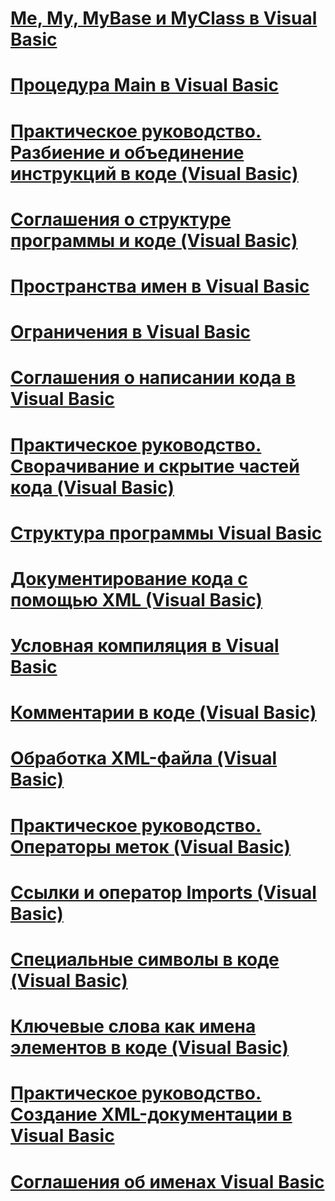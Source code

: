 # [Me, My, MyBase и MyClass в Visual Basic](me-my-mybase-and-myclass.md)
# [Процедура Main в Visual Basic](main-procedure.md)
# [Практическое руководство. Разбиение и объединение инструкций в коде (Visual Basic)](how-to-break-and-combine-statements-in-code.md)
# [Соглашения о структуре программы и коде (Visual Basic)](program-structure-and-code-conventions.md)
# [Пространства имен в Visual Basic](namespaces.md)
# [Ограничения в Visual Basic](limitations.md)
# [Соглашения о написании кода в Visual Basic](coding-conventions.md)
# [Практическое руководство. Сворачивание и скрытие частей кода (Visual Basic)](how-to-collapse-and-hide-sections-of-code.md)
# [Структура программы Visual Basic](structure-of-a-visual-basic-program.md)
# [Документирование кода с помощью XML (Visual Basic)](documenting-your-code-with-xml.md)
# [Условная компиляция в Visual Basic](conditional-compilation.md)
# [Комментарии в коде (Visual Basic)](comments-in-code.md)
# [Обработка XML-файла (Visual Basic)](processing-the-xml-file.md)
# [Практическое руководство. Операторы меток (Visual Basic)](how-to-label-statements.md)
# [Ссылки и оператор Imports (Visual Basic)](references-and-the-imports-statement.md)
# [Специальные символы в коде (Visual Basic)](special-characters-in-code.md)
# [Ключевые слова как имена элементов в коде (Visual Basic)](keywords-as-element-names-in-code.md)
# [Практическое руководство. Создание XML-документации в Visual Basic](how-to-create-xml-documentation.md)
# [Соглашения об именах Visual Basic](naming-conventions.md)
